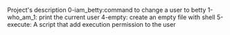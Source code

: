 Project's description
0-iam_betty:command to change a user to betty
1-who_am_1: print the current user
4-empty: create an empty file with shell
5-execute: A script that add execution permission to the user
